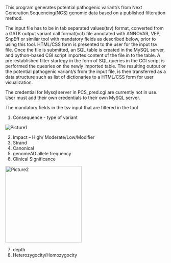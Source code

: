 This program generates potential pathogenic variant/s from Next Generation Sequencing(NGS) genomic data based on a published filteration method.

The input file has to be in tab separated values(tsv) format, converted from a GATK output variant call format(vcf) file annotated with ANNOVAR, VEP, SnpEff or similar tool with mandatory fields as described below, prior to using this tool.
HTML/CSS form is presented to the user for the input tsv file. Once the file is submitted, an SQL table is created in the MySQL server, and python-based CGI script importes content of the file in to the table. A pre-established filter startegy in the form of 
SQL queries in the CGI script is performed the quesries on the newly imported table. The resulting output or the potential pathogenic variant/s from the input file, is then transferred as a data structure such as list of dictionaries to a HTML/CSS form for user 
visualization. 

The credential for Mysql server in PCS_pred.cgi are currently not in use. User must add their own credentials to their own MySQL server.

The mandatory fields in the tsv input that are filtered in the tool

1. Consequence - type of variant

![Picture1](https://github.com/user-attachments/assets/500034b5-a85c-4c71-8262-673c7593d661)



2. Impact – High/ Moderate/Low/Modifier
3. Strand
4. Canonical
5. genomeAD allele frequency
6. Clinical Significance

<img width="239" alt="Picture2" src="https://github.com/user-attachments/assets/0e57dfe4-b7a0-4da7-b1b3-579355becede" />

7. depth
8. Heterozygocity/Homozygocity


